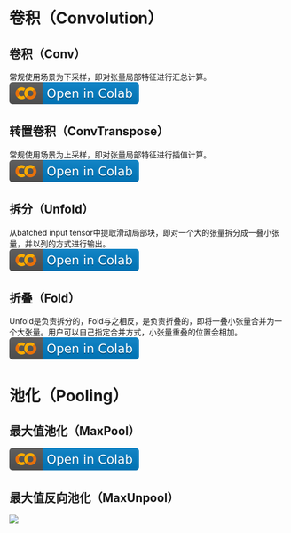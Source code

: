 # 卷积（Convolution）
## 卷积（Conv）
常规使用场景为下采样，即对张量局部特征进行汇总计算。    
[![](/imgs/colab-badge.svg)](https://colab.research.google.com/github/itmorn/AI.handbook/blob/main/DL/module/Convolution/Conv.ipynb)

## 转置卷积（ConvTranspose）
常规使用场景为上采样，即对张量局部特征进行插值计算。    
[![](/imgs/colab-badge.svg)](https://colab.research.google.com/github/itmorn/AI.handbook/blob/main/DL/module/Convolution/ConvTranspose.ipynb)

## 拆分（Unfold）
从batched input tensor中提取滑动局部块，即对一个大的张量拆分成一叠小张量，并以列的方式进行输出。   
[![](/imgs/colab-badge.svg)](https://colab.research.google.com/github/itmorn/AI.handbook/blob/main/DL/module/Convolution/Unford.ipynb)

## 折叠（Fold）
Unfold是负责拆分的，Fold与之相反，是负责折叠的，即将一叠小张量合并为一个大张量。用户可以自己指定合并方式，小张量重叠的位置会相加。    
[![](/imgs/colab-badge.svg)](https://colab.research.google.com/github/itmorn/AI.handbook/blob/main/DL/module/Convolution/Ford.ipynb)




# 池化（Pooling）
## 最大值池化（MaxPool）
[![](/imgs/colab-badge.svg)](https://colab.research.google.com/github/itmorn/AI.handbook/blob/main/DL/module/Pooling/MaxPool.ipynb)

## 最大值反向池化（MaxUnpool）
[![](https://colab.research.google.com/assets/colab-badge.svg)](https://colab.research.google.com/github/itmorn/AI.handbook/blob/main/DL/module/Pooling/MaxUnpool.ipynb)

